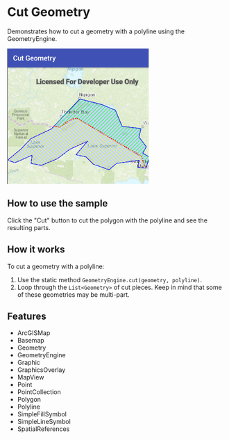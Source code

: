 <h1>Cut Geometry</h1>

<p>Demonstrates how to cut a geometry with a polyline using the GeometryEngine.</p>

<p><img src="CutGeometry.png"/></p>

<h2>How to use the sample</h2>

<p>Click the "Cut" button to cut the polygon with the polyline and see the resulting parts.</p>

<h2>How it works</h2>

<p>To cut a geometry with a polyline:</p>

<ol>
    <li>Use the static method <code>GeometryEngine.cut(geometry, polyline)</code>.</li>
    <li>Loop through the <code>List&lt;Geometry&gt;</code> of cut pieces. Keep in mind that some of these geometries may
     be multi-part.</code>
</ol>

<h2>Features</h2>

<ul>
    <li>ArcGISMap</li>
    <li>Basemap</li>
    <li>Geometry</li>
    <li>GeometryEngine</li>
    <li>Graphic</li>
    <li>GraphicsOverlay</li>
    <li>MapView</li>
    <li>Point</li>
    <li>PointCollection</li>
    <li>Polygon</li>
    <li>Polyline</li>
    <li>SimpleFillSymbol</li>
    <li>SimpleLineSymbol</li>
    <li>SpatialReferences</li>
</ul>
